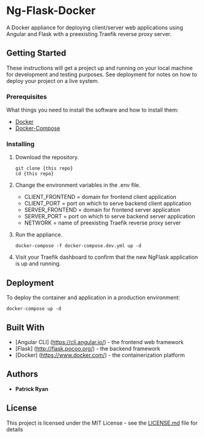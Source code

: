 # Ng-Flask-Docker

A Docker appliance for deploying client/server web applications using Angular and Flask 
with a preexisting Traefik reverse proxy server.

## Getting Started

These instructions will get a project up and running on your local
machine for development and testing purposes. See deployment for notes on how to deploy
your project on a live system.

### Prerequisites

What things you need to install the software and how to install them:

- <a href="https://docs.docker.com/engine/installation/">Docker</a>
- <a href="https://docs.docker.com/compose/install/">Docker-Compose</a>

### Installing

1. Download the repository.

    ```
    git clone {this repo}
    cd {this repo}
    ```

1. Change the environment variables in the .env file.

    - CLIENT_FRONTEND = domain for frontend client application
    - CLIENT_PORT = port on which to serve backend client application
    - SERVER_FRONTEND = domain for frontend server application 
    - SERVER_PORT = port on which to serve backend server application
    - NETWORK = name of preexisting Traefik reverse proxy server

1. Run the appliance.

    ```
    docker-compose -f docker-compose.dev.yml up -d
    ```

1. Visit your Traefik dashboard to confirm that the new NgFlask application is up and running.

## Deployment
To deploy the container and application in a production environment:

```
docker-compose up -d
```

## Built With

* [Angular CLI] (https://cli.angular.io/) - the frontend web framework
* [Flask] (http://flask.pocoo.org/) - the backend framework
* [Docker] (https://www.docker.com/) - the containerization platform

## Authors

* **Patrick Ryan**

## License

This project is licensed under the MIT License - see the [LICENSE.md](LICENSE.md) file for details
